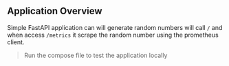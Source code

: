 ## Application Overview

Simple FastAPI application can will generate random numbers will call `/` and when access `/metrics` it scrape the random number using the prometheus client.


> Run the compose file to test the application locally
